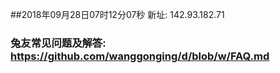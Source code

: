 ##2018年09月28日07时12分07秒 新址: 142.93.182.71
### 兔友常见问题及解答: https://github.com/wanggonging/d/blob/w/FAQ.md
